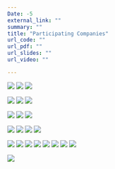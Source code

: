```yaml
---
Date: -5
external_link: ""
summary: ""
title: "Participating Companies"
url_code: ""
url_pdf: ""
url_slides: ""
url_video: ""

---
```


![](/albums/ComJobfair/ArcelorMittal.PNG)
![](/albums/ComJobfair/CrosspointSolutions.png)
![](/albums/ComJobfair/Datashift.png)

![](/albums/ComJobfair/DiceCro.png)
![](/albums/ComJobfair/Imec.PNG)
![](/albums/ComJobfair/NBB.PNG)

![](/albums/ComJobfair/OpenAnalytics.png)
![](/albums/ComJobfair/Ortec.PNG)
![](/albums/ComJobfair/P95.PNG)

![](/albums/ComJobfair/PythonPredictions.png)
![](/albums/ComJobfair/EY.PNG)
![](/albums/ComJobfair/Nestle.PNG)
![](/albums/ComJobfair/ProphecyLabs.PNG)

![](/albums/ComJobfair/Belfius.PNG)
![](/albums/ComJobfair/Deloitte.PNG)
![](/albums/ComJobfair/KBC.png)
![](/albums/ComJobfair/KPMG.png)
![](/albums/ComJobfair/Pwc.PNG)
![](/albums/ComJobfair/Riskconcile.png)
![](/albums/ComJobfair/IDDI.PNG)
![](/albums/ComJobfair/HICT.PNG)

![](/albums/ComJobfair/Sciensano.PNG)
